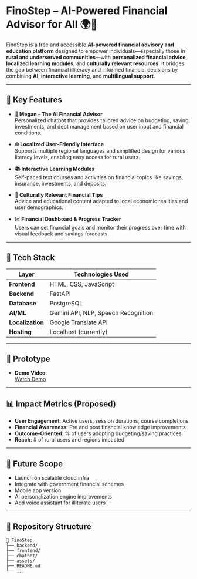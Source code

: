 # FinoStep – AI-Powered Financial Advisor for All 🌍💸

FinoStep is a free and accessible **AI-powered financial advisory and education platform** designed to empower individuals—especially those in **rural and underserved communities**—with **personalized financial advice**, **localized learning modules**, and **culturally relevant resources**. It bridges the gap between financial illiteracy and informed financial decisions by combining **AI**, **interactive learning**, and **multilingual support**.


---

## 🌟 Key Features

- **🤖 Megan – The AI Financial Advisor**  
  Personalized chatbot that provides tailored advice on budgeting, saving, investments, and debt management based on user input and financial conditions.

- **🌐 Localized User-Friendly Interface**  
  Supports multiple regional languages and simplified design for various literacy levels, enabling easy access for rural users.

- **📚 Interactive Learning Modules**  
  Self-paced text courses and activities on financial topics like savings, insurance, investments, and deposits.

- **🧠 Culturally Relevant Financial Tips**  
  Advice and educational content adapted to local economic realities and user demographics.

- **📈 Financial Dashboard & Progress Tracker**  
  Users can set financial goals and monitor their progress over time with visual feedback and savings forecasts.


---

## 🔧 Tech Stack

| Layer        | Technologies Used |
|--------------|------------------|
| **Frontend** | HTML, CSS, JavaScript |
| **Backend**  | FastAPI |
| **Database** | PostgreSQL |
| **AI/ML**    | Gemini API, NLP, Speech Recognition |
| **Localization** | Google Translate API |
| **Hosting** | Localhost (currently) |

---

## 🧪 Prototype

- **Demo Video**:  
  [Watch Demo](https://drive.google.com/drive/folders/1hgQ6e3v1qyZznvhDlqkDN_j72vSmB5Kf?usp=sharing)

---

## 📊 Impact Metrics (Proposed)

- **User Engagement**: Active users, session durations, course completions  
- **Financial Awareness**: Pre and post financial knowledge improvements  
- **Outcome-Oriented**: % of users adopting budgeting/saving practices  
- **Reach**: # of rural users and regions impacted

---

## 🚀 Future Scope

- Launch on scalable cloud infra  
- Integrate with government financial schemes  
- Mobile app version  
- AI personalization engine improvements  
- Add voice assistant for illiterate users  

---

## 📁 Repository Structure

```
📁 FinoStep
├── backend/
├── frontend/
├── chatbot/
├── assets/
├── README.md
└── ...
```

